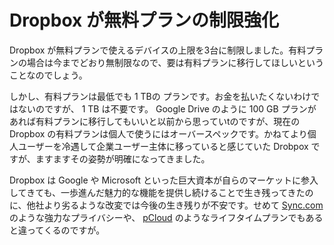 # Dropbox が無料プランの制限強化

Dropbox が無料プランで使えるデバイスの上限を3台に制限しました。有料プランの場合は今までどおり無制限なので、要は有料プランに移行してほしいということなのでしょう。

しかし、有料プランは最低でも 1 TBの プランです。お金を払いたくないわけではないのですが、 1 TB は不要です。 Google Drive のように 100 GB プランがあれば有料プランに移行してもいいと以前から思っていtのですが、現在の Dropbox の有料プランは個人で使うにはオーバースペックです。かねてより個人ユーザーを冷遇して企業ユーザー主体に移っていると感じていた Drobpox ですが、ますますその姿勢が明確になってきました。

Dropbox は Google や Microsoft といった巨大資本が自らのマーケットに参入してきても、一歩進んだ魅力的な機能を提供し続けることで生き残ってきたのに、他社より劣るような改変では今後の生き残りが不安です。せめて [Sync.com](http://www.sync.com/get-started?_sync_refer=4a4271) のような強力なプライバシーや、 [pCloud](https://www.pcloud.com/welcome-to-pcloud/?discountcode=vnARGifHQo7UDn7Px3QH6YZV) のようなライフタイムプランでもあると違ってくるのですが。
